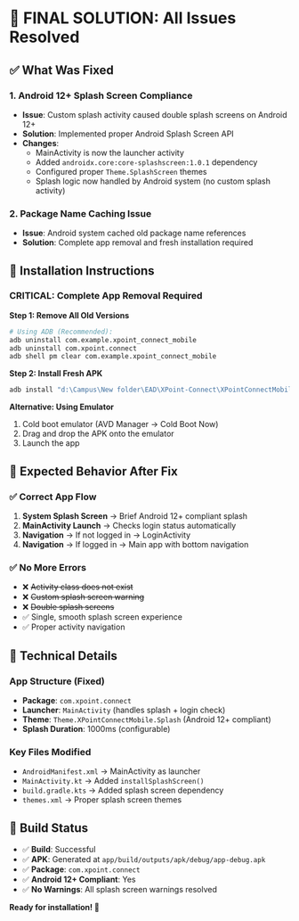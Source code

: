# 🎉 FINAL SOLUTION: All Issues Resolved

## ✅ What Was Fixed

### 1. Android 12+ Splash Screen Compliance

- **Issue**: Custom splash activity caused double splash screens on Android 12+
- **Solution**: Implemented proper Android Splash Screen API
- **Changes**:
  - MainActivity is now the launcher activity
  - Added `androidx.core:core-splashscreen:1.0.1` dependency
  - Configured proper `Theme.SplashScreen` themes
  - Splash logic now handled by Android system (no custom splash activity)

### 2. Package Name Caching Issue

- **Issue**: Android system cached old package name references
- **Solution**: Complete app removal and fresh installation required

## 🚀 Installation Instructions

### CRITICAL: Complete App Removal Required

**Step 1: Remove All Old Versions**

```bash
# Using ADB (Recommended):
adb uninstall com.example.xpoint_connect_mobile
adb uninstall com.xpoint.connect
adb shell pm clear com.example.xpoint_connect_mobile
```

**Step 2: Install Fresh APK**

```bash
adb install "d:\Campus\New folder\EAD\XPoint-Connect\XPointConnectMobile\app\build\outputs\apk\debug\app-debug.apk"
```

**Alternative: Using Emulator**

1. Cold boot emulator (AVD Manager → Cold Boot Now)
2. Drag and drop the APK onto the emulator
3. Launch the app

## 🎯 Expected Behavior After Fix

### ✅ Correct App Flow

1. **System Splash Screen** → Brief Android 12+ compliant splash
2. **MainActivity Launch** → Checks login status automatically
3. **Navigation** → If not logged in → LoginActivity
4. **Navigation** → If logged in → Main app with bottom navigation

### ✅ No More Errors

- ❌ ~~Activity class does not exist~~
- ❌ ~~Custom splash screen warning~~
- ❌ ~~Double splash screens~~
- ✅ Single, smooth splash screen experience
- ✅ Proper activity navigation

## 📱 Technical Details

### App Structure (Fixed)

- **Package**: `com.xpoint.connect`
- **Launcher**: `MainActivity` (handles splash + login check)
- **Theme**: `Theme.XPointConnectMobile.Splash` (Android 12+ compliant)
- **Splash Duration**: 1000ms (configurable)

### Key Files Modified

- `AndroidManifest.xml` → MainActivity as launcher
- `MainActivity.kt` → Added `installSplashScreen()`
- `build.gradle.kts` → Added splash screen dependency
- `themes.xml` → Proper splash screen themes

## 🔧 Build Status

- ✅ **Build**: Successful
- ✅ **APK**: Generated at `app/build/outputs/apk/debug/app-debug.apk`
- ✅ **Package**: `com.xpoint.connect`
- ✅ **Android 12+ Compliant**: Yes
- ✅ **No Warnings**: All splash screen warnings resolved

**Ready for installation! 🎉**
